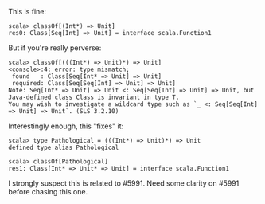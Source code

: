 This is fine:

```
scala> classOf[(Int*) => Unit]
res0: Class[Seq[Int] => Unit] = interface scala.Function1
```

But if you're really perverse:

```
scala> classOf[(((Int*) => Unit)*) => Unit]
<console>:4: error: type mismatch;
 found   : Class[Seq[Int* => Unit] => Unit]
 required: Class[Seq[Seq[Int] => Unit] => Unit]
Note: Seq[Int* => Unit] => Unit <: Seq[Seq[Int] => Unit] => Unit, but Java-defined class Class is invariant in type T.
You may wish to investigate a wildcard type such as `_ <: Seq[Seq[Int] => Unit] => Unit`. (SLS 3.2.10)
```

Interestingly enough, this "fixes" it:

```
scala> type Pathological = (((Int*) => Unit)*) => Unit
defined type alias Pathological

scala> classOf[Pathological]
res1: Class[Int* => Unit* => Unit] = interface scala.Function1
```

I strongly suspect this is related to #5991.
Need some clarity on #5991 before chasing this one.
